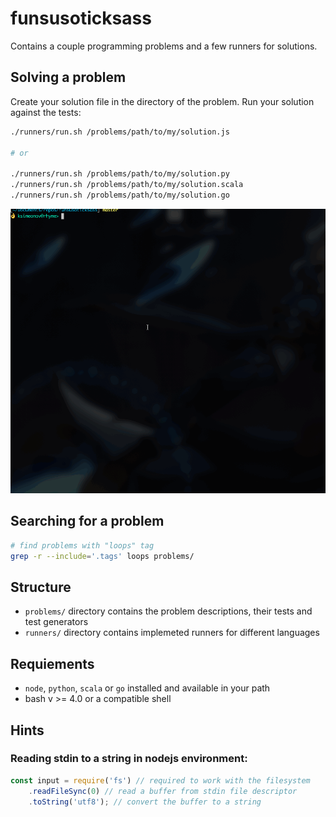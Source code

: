 # funsusoticksass

Contains a couple programming problems and a few runners for solutions.

## Solving a problem
Create your solution file in the directory of the problem. Run your solution against the tests:

```bash
./runners/run.sh /problems/path/to/my/solution.js

# or

./runners/run.sh /problems/path/to/my/solution.py
./runners/run.sh /problems/path/to/my/solution.scala
./runners/run.sh /problems/path/to/my/solution.go
```

![running a solution](./run-solution.gif)

## Searching for a problem

```bash
# find problems with "loops" tag
grep -r --include='.tags' loops problems/
```

## Structure
- `problems/` directory contains the problem descriptions, their tests and test generators
- `runners/` directory contains implemeted runners for different languages

## Requiements
- `node`, `python`, `scala` or `go` installed and available in your path
- bash v >= 4.0 or a compatible shell

## Hints

### Reading stdin to a string in nodejs environment:

```js
const input = require('fs') // required to work with the filesystem
    .readFileSync(0) // read a buffer from stdin file descriptor
    .toString('utf8'); // convert the buffer to a string
```

